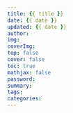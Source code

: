 ```yaml
---
title: {{ title }}
date: {{ date }}
updated: {{ date }}
author:
img: 
coverImg: 
top: false
cover: false
toc: true
mathjax: false
password:
summary:
tags:
categories:
---
```

